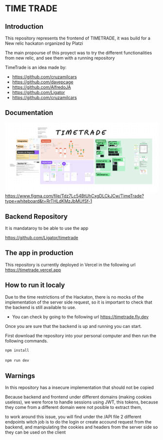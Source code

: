# TIME TRADE

## Introduction

This repository represents the frontend of TIMETRADE,
it was build for a New relic hackaton organized by Platzi

The main propourse of this proyect was to try the different functionalities from new relic, and see them with a running repository


TimeTrade is an idea made by:

- https://github.com/cruzamilcars
- https://github.com/davepcage
- https://github.com/AlfredoJA
- https://github.com/Ligator
- https://github.com/cruzamilcars

## Documentation
![figjam.png](public%2Ffigjam.png)
https://www.figma.com/file/Tdz7Lc54BtUhCxgDLCkJCw/TimeTrade?type=whiteboard&t=RrTHLdKMzJbMUfSf-1

## Backend Repository
It is mandataroy to be able to use the app

https://github.com/Ligator/timetrade

## The app in production
This repository is currently deployed in Vercel in the following url
https://timetrade.vercel.app

## How to run it localy
Due to the time restrictions of the Hackaton, there is no mocks of the implementation
 of the server side request, so it is important to check that the backend is still available to use.

- You can check by going to the following url
https://timetrade.fly.dev

Once you are sure that the backend is up and running you can start.

First download the repository into your personal computer and then run the following commands.

```sh
npm install

npm run dev
```

## Warnings
In this repository has a insecure implementation that should not be copied

Because backend and frontend under different domains (making cookies useless), we were force to handle sessions using JWT, this tokens, because they come from a different domain were not posible to extract them,

to work around this issue, you will find under the /API file 2 different endpoints witch job is to do the login or create accound request from the backend, and manipulating the cookies and headers from the server side so they can be used on the client
